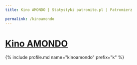 ```yaml
---
title: Kino AMONDO | Statystyki patronite.pl | Patromierz

permalink: /kinoamondo
---
```


# [Kino AMONDO](https://patronite.pl/kinoamondo)

{% include profile.md name="kinoamondo" prefix="k" %}
